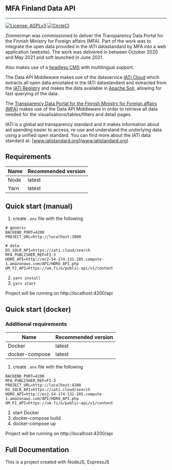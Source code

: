 ## MFA Finland Data API

---

[![License: AGPLv3](https://img.shields.io/badge/License-AGPL%20v3-blue.svg)](https://github.com/zimmerman-team/MFA-Finland-API/blob/main/LICENSE.MD)
[![CircleCI](https://circleci.com/gh/zimmerman-team/MFA-Finland-API/tree/main.svg?style=svg&circle-token=ae015a1b18d85d297a0a9c71131da97726b87a6b)](https://circleci.com/gh/zimmerman-team/MFA-Finland-API/tree/main)

Zimmerman was commissioned to deliver the Transparency Data Portal for the Finnish Ministry for Foreign affairs (MFA). Part of the work was to integrate the open data provided in the IATI datastandard by MFA into a web application (website). The work was delivered in between October 2020 and May 2021 and soft launched in June 2021.

Also makes use of a [headless CMS](https://getcockpit.com) with multilingual support.

The Data API Middleware makes use of the dataservice [IATI Cloud](http://iati.cloud/) which extracts all open data annotated in the IATI datastandard and extracted from the [IATI Registry](http://www.iatiregistry.org/publisher) and makes the data available in [Apache Solr](https://iati.cloud/documentation), allowing for fast querying of the data.

The [Transparency Data Portal for the Finnish Ministry for Foreign affairs (MFA)](https://github.com/zimmerman-team/MFA-Finland-frontend/) makes use of the Data API Middleware in order to retrieve all data needed for the visualisations/tables/filters and detail pages.

IATI is a global aid transparency standard and it makes information about aid spending easier to access, re-use and understand the underlying data using a unified open standard. You can find more about the IATI data standard at: [www.iatistandard.org](www.iatistandard.org)

## Requirements

| Name | Recommended version |
| ---- | ------------------- |
| Node | latest              |
| Yarn | latest              |

## Quick start (manual)

1. create `.env` file with the following

```
# generic
BACKEND_PORT=4200
PROJECT_URL=http://localhost:3000

# data
DS_SOLR_API=https://iati.cloud/search
MFA_PUBLISHER_REF=FI-3
HDRO_API=http://ec2-54-174-131-205.compute-1.amazonaws.com/API/HDRO_API.php
UM_FI_API=https://um.fi/o/public-api/v1/content
```

2. `yarn install`
3. `yarn start`

Project will be running on http://localhost:4200/api

## Quick start (docker)

### Additional requirements

| Name           | Recommended version |
| -------------- | ------------------- |
| Docker         | latest              |
| docker-compose | latest              |

1. create `.env` file with the following

```
BACKEND_PORT=4200
MFA_PUBLISHER_REF=FI-3
PROJECT_URL=http://localhost:4200
DS_SOLR_API=https://iati.cloud/search
HDRO_API=http://ec2-54-174-131-205.compute-1.amazonaws.com/API/HDRO_API.php
UM_FI_API=https://um.fi/o/public-api/v1/content
```

2. start Docker
3. docker-compose build
4. docker-compose up

Project will be running on http://localhost:4200/api

## Full Documentation

This is a project created with NodeJS, ExpressJS
